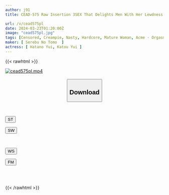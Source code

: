 ```yaml
---
author: j91
title: CEAD-575 Raw Insertion 3SEX That Delights Men With Her Lewdness Yui Hatano

url: /v/cead575pl
date: 2024-03-23T01:20:00Z
image: "cead575pl.jpg"
tags: [Censored, Creampie, Nasty, Hardcore, Mature Woman, Acme · Orgasm, Rolling Back Eyes - Fainting	]
maker: [ Serebu No Tomo  ]
actress: [ Hatano Yui, Katou Yui ]
---
```



{{< rawhtml >}}

<div class="video" data-videoid="x3aOaLq6oWikMlw">
    <a href="javascript:;">
        <img src="/v/cead575pl/cead575pl.jpg" width="WIDTH" height="HEIGHT" alt="cead575pl.mp4" loading="lazy">
    </a>
</div>

<script type="text/javascript" src="https://j91.asia/asset/on-demand-st.js"></script>

<br>
  <link rel="stylesheet" href="https://j91.asia/asset/bs5.css">
  
  <center>
  <button class="btn btn-primary" type="button" data-bs-toggle="collapse" data-bs-target=".multi-collapse" aria-expanded="false" aria-controls="multiCollapseExample1 multiCollapseExample2"><h2>Download</h2></button></center>
</p>
<div class="row">
  <div class="col">
    <div class="collapse multi-collapse" id="multiCollapseExample1">
      <div class="card card-body">
	      	      <br>
<div class="buttons">  
<p><a href="https://streamtape.to/v/x3aOaLq6oWikMlw" target="_blank"><button class="btn-hover color-3"><i class="fa fa-download"></i> ST</button></a></p>
<p><a href="https://asnwish.com/5wyp6rzpt9qo" target="_blank"><button class="btn-hover color-2"><i class="fa fa-download"></i> SW</button></a></p></div>
    </div>
  </div>
</div>
  <div class="col">
    <div class="collapse multi-collapse" id="multiCollapseExample2">
      <div class="card card-body">
	      <br>
<div class="buttons">
<p><a href="https://wolfstream.tv/dg3nhab4pnt5"><button class="btn-hover color-9"><i class="fa fa-download"></i> WS</button></a></p>
<p><a href="https://filemoon.sx/d/0jtk8pxikcu9"><button class="btn-hover color-8"><i class="fa fa-download"></i> FM</button></a></p></div>
<br><br>
      </div>
    </div>
  </div>
</div>

{{< /rawhtml >}}